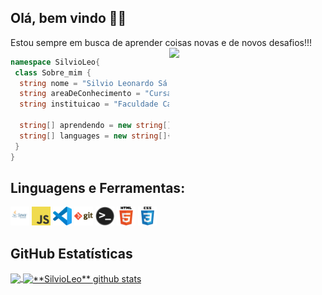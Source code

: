 ## Olá, bem vindo 👋👋
Estou sempre em busca de aprender coisas novas e de novos desafios!!!
<img align="right" heigth="250" width="250" src="https://c.tenor.com/y2JXkY1pXkwAAAAC/cat-computer.gif" />


```csharp
namespace SilvioLeo{
 class Sobre_mim {
  string nome = "Silvio Leonardo Sá Ferreira";
  string areaDeConhecimento = "Cursando Análise e Desenvolvimento de Sistemas";
  string instituicao = "Faculdade Católica Imaculada Conceição do Recife";
 
  string[] aprendendo = new string[]{"Java", "C#"};
  string[] languages = new string[]{"Java", "C#", "JavaScript", "HTML", "Css"};
 }
}
```
## **Linguagens e Ferramentas:**  

<code><img height="30" src="https://raw.githubusercontent.com/github/explore/80688e429a7d4ef2fca1e82350fe8e3517d3494d/topics/java/java.png"></code>
<code><img height="30" src="https://raw.githubusercontent.com/github/explore/80688e429a7d4ef2fca1e82350fe8e3517d3494d/topics/javascript/javascript.png"></code>
<code><img height="30" src="https://raw.githubusercontent.com/github/explore/80688e429a7d4ef2fca1e82350fe8e3517d3494d/topics/visual-studio-code/visual-studio-code.png"></code>
<code><img height="30" src="https://raw.githubusercontent.com/github/explore/80688e429a7d4ef2fca1e82350fe8e3517d3494d/topics/git/git.png"></code>
<code><img height="30" src="https://raw.githubusercontent.com/github/explore/80688e429a7d4ef2fca1e82350fe8e3517d3494d/topics/terminal/terminal.png"></code>
<code><img height="30" src="https://raw.githubusercontent.com/github/explore/80688e429a7d4ef2fca1e82350fe8e3517d3494d/topics/html/html.png"></code>
<code><img height="30" src="https://raw.githubusercontent.com/github/explore/80688e429a7d4ef2fca1e82350fe8e3517d3494d/topics/css/css.png"></code>

## **GitHub Estatísticas**


<a href="https://github.com/Gurupreet">
  <img align="center" src="https://github-readme-stats.vercel.app/api/top-langs/?username=SilvioLeo&theme=tokyonight&hide_langs_below=1" />
</a>

<a href="https://github.com/Gurupreet">
 <img align="center" src="https://github-readme-stats.vercel.app/api?username=SilvioLeo&show_icons=true&theme=tokyonight&line_height=27" alt="**SilvioLeo** github stats"/>
</a>


<!---
SilvioLeo/SilvioLeo is a ✨ special ✨ repository because its `README.md` (this file) appears on your GitHub profile.
You can click the Preview link to take a look at your changes.
--->
